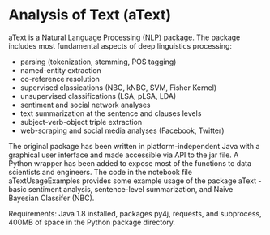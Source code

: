 # Analysis of Text (aText)

aText is a Natural Language Processing (NLP) package. The package includes most fundamental aspects of deep linguistics processing:

- parsing (tokenization, stemming, POS tagging)
- named-entity extraction
- co-reference resolution
- supervised classications (NBC, kNBC, SVM, Fisher Kernel)
- unsupervised classifications (LSA, pLSA, LDA)
- sentiment and social network analyses
- text summarization at the sentence and clauses levels
- subject-verb-object triple extraction
- web-scraping and social media analyses (Facebook, Twitter)

The original package has been written in platform-independent Java with a graphical user interface and made accessible via  API to the jar file. A Python wrapper has been added to expose most of the functions to data scientists and engineers. The code in the notebook file aTextUsageExamples provides some example usage of the package aText - basic sentiment analysis, sentence-level summarization, and Naive Bayesian Classifer (NBC).

Requirements: Java 1.8 installed, packages py4j, requests, and subprocess, 400MB of space in the Python package directory.
